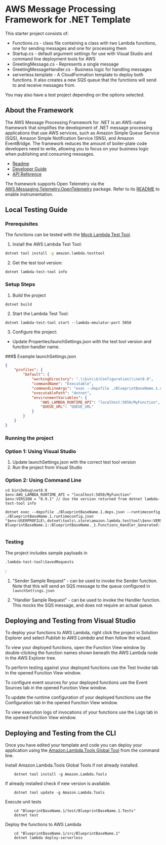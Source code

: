 # AWS Message Processing Framework for .NET Template

This starter project consists of:
* Functions.cs - class file containing a class with two Lambda functions, one for sending messages and one for processing them
* Startup.cs - default argument settings for use with Visual Studio and command line deployment tools for AWS
* GreetingMessage.cs - Represents a single message
* GreetingMessageHandler.cs - Business logic for handling messages
* serverless.template - A CloudFormation template to deploy both functions. It also creates a new SQS queue that the functions will send to and receive messages from. 

You may also have a test project depending on the options selected.

## About the Framework

The AWS Message Processing Framework for .NET is an AWS-native framework that simplifies the development of .NET message processing applications that use AWS services, such as Amazon Simple Queue Service (SQS), Amazon Simple Notification Service (SNS), and Amazon EventBridge. 
The framework reduces the amount of boiler-plate code developers need to write, allowing you to focus on your business logic when publishing and consuming messages.

* [Readme](https://github.com/awslabs/aws-dotnet-messaging/blob/main/README.md)
* [Developer Guide](https://docs.aws.amazon.com/sdk-for-net/v3/developer-guide/msg-proc-fw.html)
* [API Reference](https://awslabs.github.io/aws-dotnet-messaging/api/AWS.Messaging.html)

The framework supports Open Telemetry via the [AWS.Messaging.Telemetry.OpenTelemetry](https://www.nuget.org/packages/AWS.Messaging.Telemetry.OpenTelemetry/) package. Refer to its [README](https://github.com/awslabs/aws-dotnet-messaging/blob/main/src/AWS.Messaging.Telemetry.OpenTelemetry/README.md) to enable instrumentation.

## Local Testing Guide

### Prerequisites
The functions can be tested with the [Mock Lambda Test Tool](https://github.com/aws/aws-lambda-dotnet/tree/master/Tools/LambdaTestTool-v2).

1. Install the AWS Lambda Test Tool:
```bash
dotnet tool install -g amazon.lambda.testtool
```

2. Get the test tool version:

```
dotnet lambda-test-tool info
```

### Setup Steps


1. Build the project

```
dotnet build
```

2. Start the Lambda Test Tool:

```
dotnet lambda-test-tool start --lambda-emulator-port 5050
```

3. Configure the project:
* Update Properties/launchSettings.json with the test tool version and function handler name.

###$ Example launchSettings.json

```json
{
    "profiles": {
        "Default": {
            "workingDirectory": ".\\bin\\$(Configuration)\\net8.0",
            "commandName": "Executable",
            "commandLineArgs": "exec --depsfile ./BlueprintBaseName.1.deps.json  --runtimeconfig ./BlueprintBaseName.1.runtimeconfig.json %USERPROFILE%/.dotnet/tools/.store/amazon.lambda.testtool/${VERSION}/amazon.lambda.testtool/${VERSION}/content/Amazon.Lambda.RuntimeSupport/net8.0/Amazon.Lambda.RuntimeSupport.dll BlueprintBaseName.1::BlueprintBaseName._1.Functions_Handler_Generated::Handler",
            "executablePath": "dotnet",
            "environmentVariables": {
                "AWS_LAMBDA_RUNTIME_API": "localhost:5050/MyFunction",
                "QUEUE_URL": "QUEUE_URL"
            }
        }
    }
}

```


### Running the project

### Option 1: Using Visual Studio
1. Update launchSettings.json with the correct test tool version
2. Run the project from Visual Studio


### Option 2: Using Command Line


```
cd bin\Debug\net8.0
$env:AWS_LAMBDA_RUNTIME_API = "localhost:5050/MyFunction"
$env:VERSION = "0.9.1" // Use the version returned from dotnet lambda-test-tool info

dotnet exec --depsfile ./BlueprintBaseName.1.deps.json --runtimeconfig ./BlueprintBaseName.1.runtimeconfig.json "$env:USERPROFILE\.dotnet\tools\.store\amazon.lambda.testtool\$env:VERSION\amazon.lambda.testtool\$env:VERSION\content\Amazon.Lambda.RuntimeSupport\net8.0\Amazon.Lambda.RuntimeSupport.dll" BlueprintBaseName.1::BlueprintBaseName._1.Functions_Handler_Generated::Handler


```

### Testing

The project includes sample payloads in 

```plaintext
.lambda-test-tool\SavedRequests
```

:

1. "Sender Sample Request" - can be used to invoke the Sender function. Note that this will send an SQS message to the queue configured in `launchSettings.json` 
    
2. "Handler Sample Request" - can be used to invoke the Handler function. This mocks the SQS message, and does not require an actual queue.


## Deploying and Testing from Visual Studio

To deploy your functions to AWS Lambda, right click the project in Solution Explorer and select *Publish to AWS Lambda* and then follow the wizard.

To view your deployed functions, open the Function View window by double-clicking the function names shown beneath the AWS Lambda node in the AWS Explorer tree.

To perform testing against your deployed functions use the Test Invoke tab in the opened Function View window.

To configure event sources for your deployed functions use the Event Sources tab in the opened Function View window.

To update the runtime configuration of your deployed functions use the Configuration tab in the opened Function View window.

To view execution logs of invocations of your functions use the Logs tab in the opened Function View window.

## Deploying and Testing from the CLI

Once you have edited your template and code you can deploy your application using the [Amazon.Lambda.Tools Global Tool](https://github.com/aws/aws-extensions-for-dotnet-cli#aws-lambda-amazonlambdatools) from the command line.

Install Amazon.Lambda.Tools Global Tools if not already installed.
```
    dotnet tool install -g Amazon.Lambda.Tools
```

If already installed check if new version is available.
```
    dotnet tool update -g Amazon.Lambda.Tools
```

Execute unit tests
```
    cd "BlueprintBaseName.1/test/BlueprintBaseName.1.Tests"
    dotnet test
```

Deploy the functions to AWS Lambda
```
    cd "BlueprintBaseName.1/src/BlueprintBaseName.1"
    dotnet lambda deploy-serverless
```
